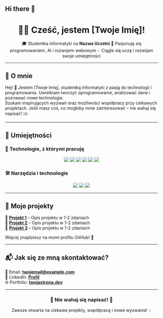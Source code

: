 ## Hi there 👋

<h1 align="center">👩‍💻 Cześć, jestem [Twoje Imię]!</h1>

<p align="center">
🎓 Studentka informatyki na <b>Nazwa Uczelni</b>  
🚀 Pasjonuję się programowaniem, AI i rozwojem webowym  
💡 Ciągle się uczę i rozwijam swoje umiejętności  
</p>

---

## 🌿 O mnie  
Hej! 👋 Jestem [Twoje Imię], studentką informatyki z pasją do technologii i programowania. Uwielbiam tworzyć oprogramowanie, analizować dane i poznawać nowe technologie.  
Szukam inspirujących wyzwań oraz możliwości współpracy przy ciekawych projektach. Jeśli masz coś, co mogłoby mnie zainteresować – nie wahaj się napisać! ✉️

---

## 🔧 Umiejętności  

### 📌 Technologie, z którymi pracuję  
<p align="center">
  <img src="https://img.shields.io/badge/Python-3776AB?style=for-the-badge&logo=python&logoColor=white"/>
  <img src="https://img.shields.io/badge/JavaScript-F7DF1E?style=for-the-badge&logo=javascript&logoColor=black"/>
  <img src="https://img.shields.io/badge/HTML5-E34F26?style=for-the-badge&logo=html5&logoColor=white"/>
  <img src="https://img.shields.io/badge/CSS3-1572B6?style=for-the-badge&logo=css3&logoColor=white"/>
  <img src="https://img.shields.io/badge/Git-F05032?style=for-the-badge&logo=git&logoColor=white"/>
  <img src="https://img.shields.io/badge/React-61DAFB?style=for-the-badge&logo=react&logoColor=black"/>
</p>

### 🛠 Narzędzia i technologie  
<p align="center">
  <img src="https://img.shields.io/badge/VScode-007ACC?style=for-the-badge&logo=visualstudiocode&logoColor=white"/>
  <img src="https://img.shields.io/badge/PostgreSQL-336791?style=for-the-badge&logo=postgresql&logoColor=white"/>
  <img src="https://img.shields.io/badge/Linux-FCC624?style=for-the-badge&logo=linux&logoColor=black"/>
</p>

---

## 🚀 Moje projekty  
📌 **[Projekt 1](https://github.com/TwojGitHub/NazwaProjektu1)** – Opis projektu w 1-2 zdaniach  
📌 **[Projekt 2](https://github.com/TwojGitHub/NazwaProjektu2)** – Opis projektu w 1-2 zdaniach  
📌 **[Projekt 3](https://github.com/TwojGitHub/NazwaProjektu3)** – Opis projektu w 1-2 zdaniach  

Więcej znajdziesz na moim profilu GitHub! 🌟  

---

## 📬 Jak się ze mną skontaktować?  
📧 Email: **twojemail@example.com**  
💼 LinkedIn: **[Profil](https://linkedin.com/in/twojprofil)**  
🌐 Portfolio: **[twojastrona.dev](https://twojastrona.dev)**  

---

<h3 align="center">🚀 Nie wahaj się napisać! 🚀</h3>  
<p align="center">Zawsze otwarta na ciekawe projekty, współpracę i nowe wyzwania! 💡</p>

<!--
**marghqx/marghqx** is a ✨ _special_ ✨ repository because its `README.md` (this file) appears on your GitHub profile.

Here are some ideas to get you started:

- 🔭 I’m currently working on ...
- 🌱 I’m currently learning ...
- 👯 I’m looking to collaborate on ...
- 🤔 I’m looking for help with ...
- 💬 Ask me about ...
- 📫 How to reach me: ...
- 😄 Pronouns: ...
- ⚡ Fun fact: ...
-->
